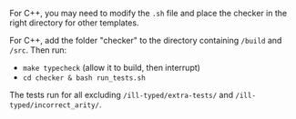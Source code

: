 For C++, you may need to modify the `.sh` file and place the checker in the right directory for other templates.

For C++, add the folder "checker" to the directory containing `/build` and `/src`.
Then run:

- `make typecheck` (allow it to build, then interrupt)
- `cd checker & bash run_tests.sh` 

The tests run for all excluding `/ill-typed/extra-tests/` and `/ill-typed/incorrect_arity/`.
